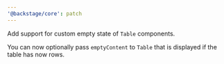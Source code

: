 ```yaml
---
'@backstage/core': patch
---
```


Add support for custom empty state of `Table` components.

You can now optionally pass `emptyContent` to `Table` that is displayed
if the table has now rows.
